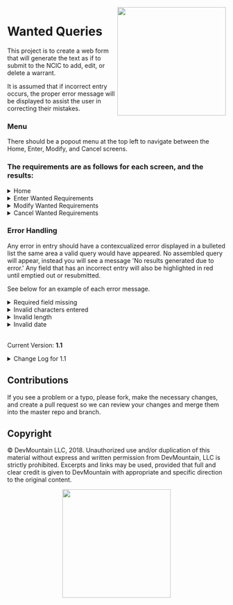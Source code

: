 <img src="https://devmounta.in/img/logowhiteblue.png" width="250" align="right">

# Wanted Queries

This project is to create a web form that will generate the text as if to submit to the NCIC to add, edit, or delete a warrant.

It is assumed that if incorrect entry occurs, the proper error message will be displayed to assist the user in correcting their mistakes.

### Menu

There should be a popout menu at the top left to navigate between the Home, Enter, Modify, and Cancel screens.

### The requirements are as follows for each screen, and the results:


<details>

<summary> Home </summary>

#### Screen Summary

This screen exists to give a brief description of what each of the other screens is intended for.

</details>


<details>

<summary> Enter Wanted Requirements </summary>

<br />

#### This screen exists to generate the text string which will be sent to the state or federal government, who will register a warrant using the supplied information.

##### Entry Requirements
*alpha*: any alphabetical characters, upper or lower case

*numeric*: numbers only, 0-9

*special*: these are any characters other than numbers and letters, including blank spaces ' '.  Also, periods '.' should not be allowed as they can break message parsing.

##### Field Requirements
* Header: Required, 9-19 characters in length, any allowed
* MKE: Required, 2-4 alpha/special characters in length
* Originating Agency Identifier: Required, 9 alphanumeric characters in length
* Name: Required, 3-30 characters in length, any allowed
* Sex: Required, Dropdown where Female, Male, Other, and Unknown are the only accepted entries, reflected by 'F', 'M', 'O', and 'U' respectively in the assembled query
* Race / Ethnicity: Required, Dropdown where Asian/Pacific Islander, Black, Hispanic, American Indian / Alaskan Native, White, and Unknown are the only accepted entries, reflected by a 'A', 'B', 'H', 'I', 'W', and 'U' respectively in the assembled query
* Height: Required, 3 characters in length, numeric only in FII format, where F is feet and I is inches
* Weight: Required, 1-3 characters in length, numeric only in lbs, leading zeros to be entered systematically as necessary to change the length to 3 characters in the assembled query.
* Hair: Required, 3-10 characters in length, alpha only
* Offense: Required, 5-15 characters in length, any allowed
* Date of Warrant/Violation: Required, Date Picker or Freeform entry, 10 characters in length, numeric in MM/DD/YYYY format (allows dates from 1900 to today +1 day, to account for time zone differences)
* Drivers License: Optional, 1-20 characters in length, any characters allowed, if included requires DL State & DL Expiration Year
* DL State: Optional, 2 characters in length, State Abbreviations only, if included requires Drivers License & DL Expiration Year
* DL Expiration Date: Optional, 10 characters in length, numeric in MM/DD/YYYY format, if included requires Drivers License & DL State, can be future dated, but still cannot preceed 1900.
* License Plate: Optional, 5-8 alphanumeric characters in length, if included requires License State & License Year
* License State: Optional, 2 characters in length, State Abbreviations only, if included requires License Plate and License Year
* License Expiration Date: Optional, Date Picker or Freeform entry, 10 characters in length, numeric in MM/DD/YYYY format, if included requires License Plate and License Year, can be future dated, but still cannot preceed 1900.

##### Results
Upon successful entry, a text message will be created, which consists of each of the values entered, separated by a '.' - any optional fields left blank will still be denoted in the message by an additional '.'

</details>

<details>

<summary> Modify Wanted Requirements </summary>

#### This screen exists to generate the text string which will be sent to the state or federal government, who will use the Warrant ID to find an existing warrant which will be modified with any other supplied information.

##### Screen Specific Requirements:
* Only the Warrant ID field is individually required
* At least ONE other field must be populated (any populated fields will overwrite the value in the recipients' database(s))

##### Entry Requirements
*alpha*: any alphabetical characters, upper or lower case

*numeric*: numbers only, 0-9

*special*: these are any characters other than numbers and letters, including blank spaces ' '.  Also, periods '.' should not be allowed as they can break message parsing.

##### Field Requirements
* Warrant ID: Required, 10 numbers - this ID is returned to the sending organization by the receiving organization when a warrant is entered.
* Header: Optional, 9-19 characters in length, any allowed
* MKE: Optional, 2-4 alpha/special characters in length
* Originating Agency Identifier: Optional, 9 alphanumeric characters in length
* Name: Optional, 3-30 characters in length, any allowed
* Sex: Optional, Dropdown, Female, Male, Other, and Unknown are the only accepted entries, reflected by 'F', 'M', 'O', and 'U' in the assembled query
* Race / Ethnicity: Optional, Dropdown where Asian/Pacific Islander, Black, Hispanic, American Indian / Alaskan Native, White, and Unknown are the only accepted entries, reflected by a 'A', 'B', 'H', 'I', 'W', and 'U' respectively in the assembled query
* Height: Optional, 3 characters in length, numeric only in FII format, where F is feet and I is inches
* Weight: Optional, 1-3 characters in length, numeric only in lbs, leading zeros to be entered systematically as necessary to change the length to 3 characters in the assembled query.
* Hair: Optional, 3-10 characters in length, alpha only
* Offense: Optional, 5-15 characters in length, any allowed
* Date of Warrant/Violation: Optional, Date Picker or Freeform entry, 10 characters in length, numeric in MM/DD/YYYY format (allows dates from 1900 to today +1 day, to account for time zone differences)
* Drivers License: Optional, 1-20 characters in length, any characters allowed, if included requires DL State & DL Expiration Year
* DL State: Optional, 2 characters in length, State Abbreviations only, if included requires Drivers License & DL Expiration Year
* DL Expiration Date: Optional, 10 characters in length, numeric in MM/DD/YYYY format, if included requires Drivers License & DL State, can be future dated, but still cannot preceed 1900.
* License Plate: Optional, 5-8 alphanumeric characters in length, if included requires License State & License Year
* License State: Optional, 2 characters in length, State Abbreviations only, if included requires License Plate and License Year
* License Expiration Date: Optional, Date Picker or Freeform entry, 10 characters in length, numeric in MM/DD/YYYY format, if included requires License Plate and License Year, can be future dated, but still cannot preceed 1900

##### Results
Upon successful entry, a text message will be created, which consists of each of the values entered, separated by a '.' - any optional fields left blank will still be denoted in the message by an additional '.'

</details>

<details>

<summary> Cancel Wanted Requirements </summary>

#### This screen exists to generate the text string which will be sent to the state or federal government, who will use the Warrant ID to find and cancel an existing warrant.

##### Entry Requirements
*alpha*: any alphabetical characters, upper or lower case

*numeric*: numbers only, 0-9

*special*: these are any characters other than numbers and letters, including blank spaces ' '.  Also, periods '.' should not be allowed as they can break message parsing.

##### Field Requirements
* Warrant ID: Required, 10 characers in length, numeric only - this ID is returned to the sending organization by the receiving organization when a warrant is entered.
* Reason for Cancellation: Required, 10-150 characters in length, any allowed - this is a free text field to explain why a warrant is being cancelled.
* Date of Cancellation: Required, Date Picker or Freeform entry, 10 characters in length, numeric in MM/DD/YYYY format - this is the date the cancellation is to take effect, can be future dated, but still cannot preceed 1900.

</details>


### Error Handling

Any error in entry should have a contexcualized error displayed in a bulleted list the same area a valid query would have appeared.  No assembled query will appear, instead you will see a message 'No results generated due to error.'  Any field that has an incorrect entry will also be highlighted in red until emptied out or resubmitted.

See below for an example of each error message.

<details>

<summary> Required field missing </summary>

* The "Header" field must be included.
* If one of the following are present, all must be present: Drivers License, DL State, DL Expiration Date.

Empty required fields are also hilighted in blue.

</details>

<details>

<summary> Invalid characters entered </summary>

* The "Originating Agency Identifier" field can only include characters from the English Alphabet or numeric characters.
* The "MKE" field has one or more periods, which are unacceptable in any field.
* The "Weight" field needs to have a value greater than 0.

</details>

<details>

<summary> Invalid length </summary>

* The "Height" field should be 3 characters long.

</details>

<details>

<summary> Invalid date </summary>

* The "Date of Warrant/Violation" field must be entered as a date, MM/DD/YYYY, no earlier than 01/01/1900 and no later than today's date.
* The "DL Expiration Date" field must be entered as a date, MM/DD/YYYY, no earlier than 01/01/1900 and no later than today's date.

</details>

<br />

Current Version: **1.1**

<details>

<summary> Change Log for 1.1 </summary>

**Updated readme for:**
* Date fields - updated to date picker, no date before 1900, even on expirations
* Sex - details on the dropdown added
* Race - changed to 'Race / Ethnicity' and details on the dropdown added
* Special Characters - clarification in rules
* Error Handling - examples of error messages and how errors as a whole are handled
* Typos

**Added Validation for:**
* Periods in any field will now generate a field specific error message - for example: "The "Name" field has one or more periods, which are unacceptable in any field."

**Bug Fix:**
* The "Modify" screen now will enforce that at least one optional field has to be entered
* The weight field will no longer autofill with 000s.

**Improvements:**
* Placeholder text added to all fields.
* Empty required fields and fields in error are now highlighted, blue and red respectively.

</details>

## Contributions

If you see a problem or a typo, please fork, make the necessary changes, and create a pull request so we can review your changes and merge them into the master repo and branch.

## Copyright

© DevMountain LLC, 2018. Unauthorized use and/or duplication of this material without express and written permission from DevMountain, LLC is strictly prohibited. Excerpts and links may be used, provided that full and clear credit is given to DevMountain with appropriate and specific direction to the original content.

<p align="center">
<img src="https://devmounta.in/img/logowhiteblue.png" width="250">
</p>